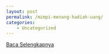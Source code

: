 ```yaml
---
layout: post
permalink: /mimpi-menang-hadiah-uang/
categories:
    - Uncategorized
---
```


[Baca Selengkapnya](/05)